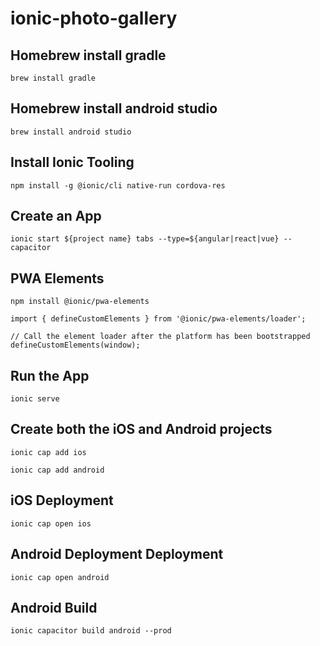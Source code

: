 # ionic-photo-gallery

## Homebrew install gradle
```
brew install gradle
```


## Homebrew install android studio
```
brew install android studio
```

## Install Ionic Tooling

```
npm install -g @ionic/cli native-run cordova-res
```

## Create an App

```
ionic start ${project name} tabs --type=${angular|react|vue} --capacitor
```

## PWA Elements

```
npm install @ionic/pwa-elements
```

```
import { defineCustomElements } from '@ionic/pwa-elements/loader';

// Call the element loader after the platform has been bootstrapped
defineCustomElements(window);
```

## Run the App

```
ionic serve
```

## Create both the iOS and Android projects

```
ionic cap add ios
```

```
ionic cap add android
```

## iOS Deployment
```
ionic cap open ios
```

## Android Deployment Deployment
```
ionic cap open android
```


## Android Build
```
ionic capacitor build android --prod
```
